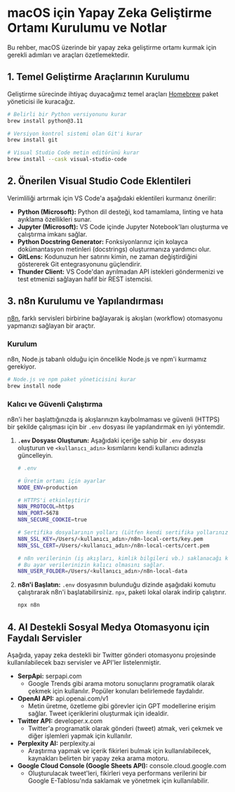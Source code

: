 # macOS için Yapay Zeka Geliştirme Ortamı Kurulumu ve Notlar

Bu rehber, macOS üzerinde bir yapay zeka geliştirme ortamı kurmak için gerekli adımları ve araçları özetlemektedir.

## 1. Temel Geliştirme Araçlarının Kurulumu

Geliştirme sürecinde ihtiyaç duyacağımız temel araçları [Homebrew](https://brew.sh/) paket yöneticisi ile kuracağız.

```bash
# Belirli bir Python versiyonunu kurar
brew install python@3.11

# Versiyon kontrol sistemi olan Git'i kurar
brew install git

# Visual Studio Code metin editörünü kurar
brew install --cask visual-studio-code
```

## 2. Önerilen Visual Studio Code Eklentileri

Verimliliği artırmak için VS Code'a aşağıdaki eklentileri kurmanız önerilir:

-   **Python (Microsoft):** Python dil desteği, kod tamamlama, linting ve hata ayıklama özellikleri sunar.
-   **Jupyter (Microsoft):** VS Code içinde Jupyter Notebook'ları oluşturma ve çalıştırma imkanı sağlar.
-   **Python Docstring Generator:** Fonksiyonlarınız için kolayca dokümantasyon metinleri (docstrings) oluşturmanıza yardımcı olur.
-   **GitLens:** Kodunuzun her satırını kimin, ne zaman değiştirdiğini göstererek Git entegrasyonunu güçlendirir.
-   **Thunder Client:** VS Code'dan ayrılmadan API istekleri göndermenizi ve test etmenizi sağlayan hafif bir REST istemcisi.

## 3. n8n Kurulumu ve Yapılandırması

[n8n](https://n8n.io/), farklı servisleri birbirine bağlayarak iş akışları (workflow) otomasyonu yapmanızı sağlayan bir araçtır.

### Kurulum

n8n, Node.js tabanlı olduğu için öncelikle Node.js ve npm'i kurmamız gerekiyor.

```bash
# Node.js ve npm paket yöneticisini kurar
brew install node
```

### Kalıcı ve Güvenli Çalıştırma

n8n'i her başlattığınızda iş akışlarınızın kaybolmaması ve güvenli (HTTPS) bir şekilde çalışması için bir `.env` dosyası ile yapılandırmak en iyi yöntemdir.

1.  **`.env` Dosyası Oluşturun:**
    Aşağıdaki içeriğe sahip bir `.env` dosyası oluşturun ve `<kullanıcı_adın>` kısımlarını kendi kullanıcı adınızla güncelleyin.

    ```bash
    # .env
    
    # Üretim ortamı için ayarlar
    NODE_ENV=production
    
    # HTTPS'i etkinleştirir
    N8N_PROTOCOL=https
    N8N_PORT=5678
    N8N_SECURE_COOKIE=true
    
    # Sertifika dosyalarının yolları (Lütfen kendi sertifika yollarınızla değiştirin)
    N8N_SSL_KEY=/Users/<kullanıcı_adın>/n8n-local-certs/key.pem
    N8N_SSL_CERT=/Users/<kullanıcı_adın>/n8n-local-certs/cert.pem
    
    # n8n verilerinin (iş akışları, kimlik bilgileri vb.) saklanacağı klasör
    # Bu ayar verilerinizin kalıcı olmasını sağlar.
    N8N_USER_FOLDER=/Users/<kullanıcı_adın>/n8n-local-data
    ```

2.  **n8n'i Başlatın:**
    `.env` dosyasının bulunduğu dizinde aşağıdaki komutu çalıştırarak n8n'i başlatabilirsiniz. `npx`, paketi lokal olarak indirip çalıştırır.

    ```bash
    npx n8n
    ```

## 4. AI Destekli Sosyal Medya Otomasyonu için Faydalı Servisler

Aşağıda, yapay zeka destekli bir Twitter gönderi otomasyonu projesinde kullanılabilecek bazı servisler ve API'ler listelenmiştir.

-   **SerpApi:** serpapi.com
    -   Google Trends gibi arama motoru sonuçlarını programatik olarak çekmek için kullanılır. Popüler konuları belirlemede faydalıdır.
-   **OpenAI API:** api.openai.com/v1
    -   Metin üretme, özetleme gibi görevler için GPT modellerine erişim sağlar. Tweet içeriklerini oluşturmak için idealdir.
-   **Twitter API:** developer.x.com
    -   Twitter'a programatik olarak gönderi (tweet) atmak, veri çekmek ve diğer işlemleri yapmak için kullanılır.
-   **Perplexity AI:** perplexity.ai
    -   Araştırma yapmak ve içerik fikirleri bulmak için kullanılabilecek, kaynakları belirten bir yapay zeka arama motoru.
-   **Google Cloud Console (Google Sheets API):** console.cloud.google.com
    -   Oluşturulacak tweet'leri, fikirleri veya performans verilerini bir Google E-Tablosu'nda saklamak ve yönetmek için kullanılabilir.